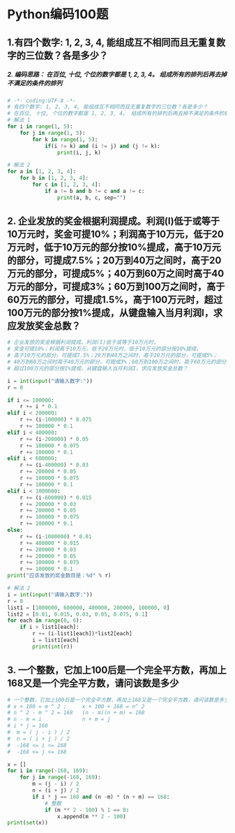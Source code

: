 # Python编码100题


## 1.有四个数字: 1, 2, 3, 4, 能组成互不相同而且无重复数字的三位数？各是多少？
##### 2. 编码思路： 在百位, 十位, 个位的数字都是 1, 2, 3, 4。 组成所有的排列后再去掉不满足的条件的排列
```python
# -*- coding:UTF-8 -*-
# 有四个数字: 1, 2, 3, 4, 能组成互不相同而且无重复数字的三位数？各是多少？
# 在百位, 十位, 个位的数字都是 1, 2, 3, 4。 组成所有的排列后再去掉不满足的条件的排列
# 解法 1
for i in range(1, 5):
    for j in range(1, 5):
        for k in range(1, 5):
            if(i != k) and (i != j) and (j != k):
                print(i, j, k)

# 解法 2
for a in [1, 2, 3, 4]:
    for b in [1, 2, 3, 4]:
        for c in [1, 2, 3, 4]:
            if a != b and b != c and a != c:
                print(a, b, c, sep="")          
```

## 2. 企业发放的奖金根据利润提成。利润(I)低于或等于10万元时，奖金可提10%；利润高于10万元，低于20万元时，低于10万元的部分按10%提成，高于10万元的部分，可提成7.5%；20万到40万之间时，高于20万元的部分，可提成5%；40万到60万之间时高于40万元的部分，可提成3%；60万到100万之间时，高于60万元的部分，可提成1.5%，高于100万元时，超过100万元的部分按1%提成，从键盘输入当月利润I，求应发放奖金总数？

```python
# 企业发放的奖金根据利润提成。利润(I)低于或等于10万元时，
# 奖金可提10%；利润高于10万元，低于20万元时，低于10万元的部分按10%提成，
# 高于10万元的部分，可提成7.5%；20万到40万之间时，高于20万元的部分，可提成5%；
# 40万到60万之间时高于40万元的部分，可提成3%；60万到100万之间时，高于60万元的部分，可提成1.5%，高于100万元时，
# 超过100万元的部分按1%提成，从键盘输入当月利润I，求应发放奖金总数？

i = int(input("请输入数字:"))
r = 0

if i <= 100000:
    r += i * 0.1
elif i < 200000:
    r += (i-100000) * 0.075
    r += 100000 * 0.1
elif i < 400000:
    r += (i-200000) * 0.05
    r += 100000 * 0.075
    r += 100000 * 0.1
elif i < 600000:
    r += (i-400000) * 0.03
    r += 200000 * 0.05
    r += 100000 * 0.075
    r += 100000 * 0.1
elif i < 1000000:
    r += (i-600000) * 0.015
    r += 200000 * 0.03
    r += 200000 * 0.05
    r += 100000 * 0.075
    r += 100000 * 0.1
else:
    r += (i-1000000) * 0.01
    r += 400000 * 0.015
    r += 200000 * 0.03
    r += 200000 * 0.05
    r += 100000 * 0.075
    r += 100000 * 0.1
print("应该发放的奖金数目是：%d" % r)

# 解法 2
i = int(input("请输入数字:"))
r = 0
list1 = [1000000, 600000, 400000, 200000, 100000, 0]
list2 = [0.01, 0.015, 0.03, 0.05, 0.075, 0.1]
for each in range(0, 6):
    if i > list1[each]:
        r += (i-list1[each])*list2[each]
        i = list1[each]
        print(int(r))


```

## 3. 一个整数，它加上100后是一个完全平方数，再加上168又是一个完全平方数，请问该数是多少
```python
# 一个整数，它加上100后是一个完全平方数，再加上168又是一个完全平方数，请问该数是多少
# x + 100 = m ^ 2 ;     x + 100 + 168 = n^ 2
# n ^ 2 - m ^ 2 = 168   (n - m)(n + m) = 168
# n - m = i             n + m = j
# i * j = 168
#  m = ( j - i ) / 2
#  n = ( i + j ) / 2
#  -168 <= i <= 168
#  -168 <= j <= 168

x = []
for i in range(-168, 169):
    for j in range(-168, 169):
        m = (j - i) / 2
        n = (i + j) / 2
        if i * j == 168 and (n -m) * (n + m) == 168:
            # 整数
            if (m ** 2 - 100) % 1 == 0:
                x.append(m ** 2 - 100)
print(set(x))

```
